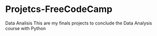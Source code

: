 # Projetcs-FreeCodeCamp
Data Analisis
This are my finals projects to conclude the Data Analysis course with Python
